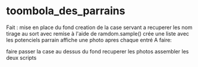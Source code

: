 # toombola_des_parrains

Fait :
     mise en place du fond
     creation de la case servant a recuperer les nom
     tirage au sort avec remise à l'aide de ramdom.sample()
     crée une liste avec les potenciels parrain
     affiche une photo apres chaque entré
A faire:
  
  faire passer la case au dessus du fond
  recuperer les photos
  assembler les deux scripts
